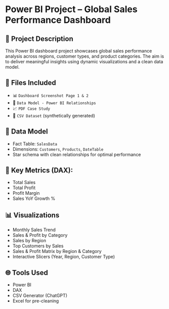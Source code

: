 # Power BI Project – Global Sales Performance Dashboard

## 📌 Project Description
This Power BI dashboard project showcases global sales performance analysis across regions, customer types, and product categories. The aim is to deliver meaningful insights using dynamic visualizations and a clean data model.

## 📁 Files Included
- 📊 `Dashboard Screenshot Page 1 & 2`
- 📄 `Data Model - Power BI Relationships`
- 📈 `PDF Case Study`
- 📂 `CSV Dataset` (synthetically generated)

## 🧩 Data Model
- Fact Table: `SalesData`
- Dimensions: `Customers`, `Products`, `DateTable`
- Star schema with clean relationships for optimal performance

## 📐 Key Metrics (DAX):
- Total Sales
- Total Profit
- Profit Margin
- Sales YoY Growth %

## 📊 Visualizations
- Monthly Sales Trend
- Sales & Profit by Category
- Sales by Region
- Top Customers by Sales
- Sales & Profit Matrix by Region & Category
- Interactive Slicers (Year, Region, Customer Type)

## 🌐 Tools Used
- Power BI
- DAX
- CSV Generator (ChatGPT)
- Excel for pre-cleaning
